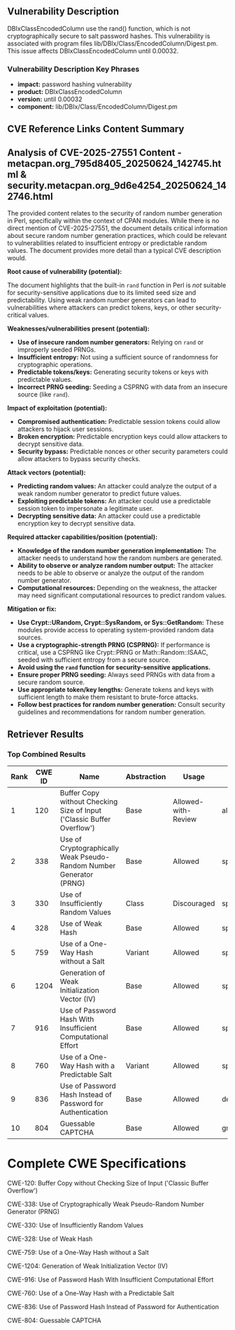 ## Vulnerability Description
DBIxClassEncodedColumn use the rand() function, which is not cryptographically secure to salt password hashes. This vulnerability is associated with program files lib/DBIx/Class/EncodedColumn/Digest.pm. This issue affects DBIxClassEncodedColumn until 0.00032.

### Vulnerability Description Key Phrases
- **impact:** password hashing vulnerability
- **product:** DBIxClassEncodedColumn
- **version:** until 0.00032
- **component:** lib/DBIx/Class/EncodedColumn/Digest.pm

## CVE Reference Links Content Summary
## Analysis of CVE-2025-27551 Content - metacpan.org_795d8405_20250624_142745.html & security.metacpan.org_9d6e4254_20250624_142746.html

The provided content relates to the security of random number generation in Perl, specifically within the context of CPAN modules. While there is no direct mention of CVE-2025-27551, the document details critical information about secure random number generation practices, which could be relevant to vulnerabilities related to insufficient entropy or predictable random values. The document provides more detail than a typical CVE description would.

**Root cause of vulnerability (potential):**

The document highlights that the built-in `rand` function in Perl is *not* suitable for security-sensitive applications due to its limited seed size and predictability.  Using weak random number generators can lead to vulnerabilities where attackers can predict tokens, keys, or other security-critical values.

**Weaknesses/vulnerabilities present (potential):**

*   **Use of insecure random number generators:** Relying on `rand` or improperly seeded PRNGs.
*   **Insufficient entropy:**  Not using a sufficient source of randomness for cryptographic operations.
*   **Predictable tokens/keys:**  Generating security tokens or keys with predictable values.
*   **Incorrect PRNG seeding:** Seeding a CSPRNG with data from an insecure source (like `rand`).

**Impact of exploitation (potential):**

*   **Compromised authentication:** Predictable session tokens could allow attackers to hijack user sessions.
*   **Broken encryption:** Predictable encryption keys could allow attackers to decrypt sensitive data.
*   **Security bypass:** Predictable nonces or other security parameters could allow attackers to bypass security checks.

**Attack vectors (potential):**

*   **Predicting random values:** An attacker could analyze the output of a weak random number generator to predict future values.
*   **Exploiting predictable tokens:** An attacker could use a predictable session token to impersonate a legitimate user.
*   **Decrypting sensitive data:** An attacker could use a predictable encryption key to decrypt sensitive data.

**Required attacker capabilities/position (potential):**

*   **Knowledge of the random number generation implementation:** The attacker needs to understand how the random numbers are generated.
*   **Ability to observe or analyze random number output:** The attacker needs to be able to observe or analyze the output of the random number generator.
*   **Computational resources:** Depending on the weakness, the attacker may need significant computational resources to predict random values.

**Mitigation or fix:**

*   **Use Crypt::URandom, Crypt::SysRandom, or Sys::GetRandom:** These modules provide access to operating system-provided random data sources.
*   **Use a cryptographic-strength PRNG (CSPRNG):** If performance is critical, use a CSPRNG like Crypt::PRNG or Math::Random::ISAAC, seeded with sufficient entropy from a secure source.
*   **Avoid using the `rand` function for security-sensitive applications.**
*   **Ensure proper PRNG seeding:** Always seed PRNGs with data from a secure random source.
*   **Use appropriate token/key lengths:** Generate tokens and keys with sufficient length to make them resistant to brute-force attacks.
*   **Follow best practices for random number generation:** Consult security guidelines and recommendations for random number generation.

## Retriever Results

### Top Combined Results

| Rank | CWE ID | Name | Abstraction | Usage  | Retrievers | Individual Scores |
|------|--------|------|-------------|-------|------------|-------------------|
| 1 | 120 | Buffer Copy without Checking Size of Input ('Classic Buffer Overflow') | Base | Allowed-with-Review | alternate_terms | 0.700 |
| 2 | 338 | Use of Cryptographically Weak Pseudo-Random Number Generator (PRNG) | Base | Allowed | sparse | 0.059 |
| 3 | 330 | Use of Insufficiently Random Values | Class | Discouraged | sparse | 0.058 |
| 4 | 328 | Use of Weak Hash | Base | Allowed | sparse | 0.057 |
| 5 | 759 | Use of a One-Way Hash without a Salt | Variant | Allowed | sparse | 0.052 |
| 6 | 1204 | Generation of Weak Initialization Vector (IV) | Base | Allowed | sparse | 0.050 |
| 7 | 916 | Use of Password Hash With Insufficient Computational Effort | Base | Allowed | sparse | 0.050 |
| 8 | 760 | Use of a One-Way Hash with a Predictable Salt | Variant | Allowed | sparse | 0.049 |
| 9 | 836 | Use of Password Hash Instead of Password for Authentication | Base | Allowed | dense | 0.538 |
| 10 | 804 | Guessable CAPTCHA | Base | Allowed | graph | 0.002 |



# Complete CWE Specifications

CWE-120: Buffer Copy without Checking Size of Input ('Classic Buffer Overflow')

CWE-338: Use of Cryptographically Weak Pseudo-Random Number Generator (PRNG)

CWE-330: Use of Insufficiently Random Values

CWE-328: Use of Weak Hash

CWE-759: Use of a One-Way Hash without a Salt

CWE-1204: Generation of Weak Initialization Vector (IV)

CWE-916: Use of Password Hash With Insufficient Computational Effort

CWE-760: Use of a One-Way Hash with a Predictable Salt

CWE-836: Use of Password Hash Instead of Password for Authentication

CWE-804: Guessable CAPTCHA